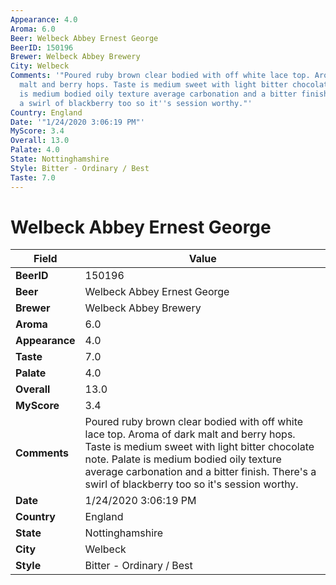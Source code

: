 ```yaml
---
Appearance: 4.0
Aroma: 6.0
Beer: Welbeck Abbey Ernest George
BeerID: 150196
Brewer: Welbeck Abbey Brewery
City: Welbeck
Comments: '"Poured ruby brown clear bodied with off white lace top. Aroma of dark
  malt and berry hops. Taste is medium sweet with light bitter chocolate note. Palate
  is medium bodied oily texture average carbonation and a bitter finish. There''s
  a swirl of blackberry too so it''s session worthy."'
Country: England
Date: '"1/24/2020 3:06:19 PM"'
MyScore: 3.4
Overall: 13.0
Palate: 4.0
State: Nottinghamshire
Style: Bitter - Ordinary / Best
Taste: 7.0
---
```


# Welbeck Abbey Ernest George

| Field         | Value |
|---------------|-------|
| **BeerID** | 150196 |
| **Beer** | Welbeck Abbey Ernest George |
| **Brewer** | Welbeck Abbey Brewery |
| **Aroma** | 6.0 |
| **Appearance** | 4.0 |
| **Taste** | 7.0 |
| **Palate** | 4.0 |
| **Overall** | 13.0 |
| **MyScore** | 3.4 |
| **Comments** | Poured ruby brown clear bodied with off white lace top. Aroma of dark malt and berry hops. Taste is medium sweet with light bitter chocolate note. Palate is medium bodied oily texture average carbonation and a bitter finish. There's a swirl of blackberry too so it's session worthy. |
| **Date** | 1/24/2020 3:06:19 PM |
| **Country** | England |
| **State** | Nottinghamshire |
| **City** | Welbeck |
| **Style** | Bitter - Ordinary / Best |

